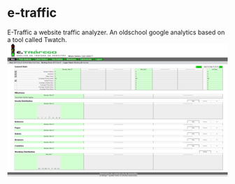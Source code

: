 # e-traffic
E-Traffic a website traffic analyzer. An oldschool google analytics based on a tool called Twatch.
![e-traffic](/screenshots/Website%20Statistics%20-%20main%20website.png)
